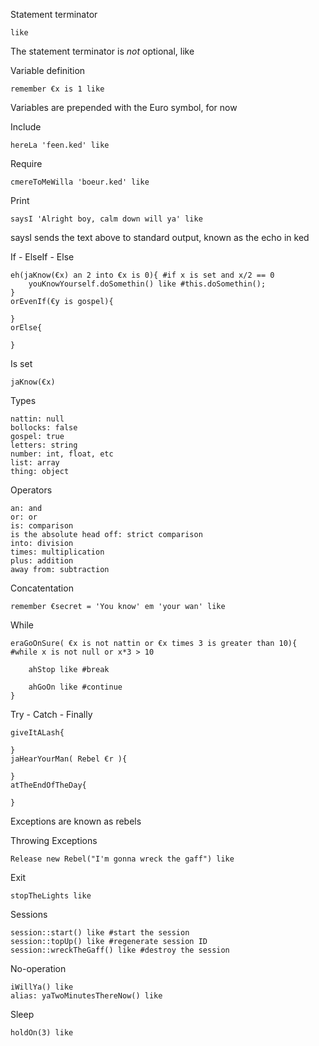 Statement terminator
```
like
```
The statement terminator is *not* optional, like

Variable definition
```
remember €x is 1 like
```
Variables are prepended with the Euro symbol, for now

Include
```
hereLa 'feen.ked' like
```

Require
```
cmereToMeWilla 'boeur.ked' like
```

Print
```
saysI 'Alright boy, calm down will ya' like 
```
saysI sends the text above to standard output, known as the echo in ked

If - ElseIf - Else
```
eh(jaKnow(€x) an 2 into €x is 0){ #if x is set and x/2 == 0
	youKnowYourself.doSomethin() like #this.doSomethin();
}
orEvenIf(€y is gospel){
	
}
orElse{
	
}
```

Is set 
```
jaKnow(€x)
```

Types
```
nattin: null
bollocks: false
gospel: true
letters: string
number: int, float, etc
list: array
thing: object
```

Operators
```
an: and
or: or
is: comparison
is the absolute head off: strict comparison
into: division
times: multiplication
plus: addition
away from: subtraction
```

Concatentation
```
remember €secret = 'You know' em 'your wan' like
```

While
```
eraGoOnSure( €x is not nattin or €x times 3 is greater than 10){ #while x is not null or x*3 > 10

	ahStop like #break

	ahGoOn like #continue	
}
```

Try - Catch - Finally
```
giveItALash{ 
	
}
jaHearYourMan( Rebel €r ){ 
	
}
atTheEndOfTheDay{
	
}
```
Exceptions are known as rebels

Throwing Exceptions
```
Release new Rebel("I'm gonna wreck the gaff") like
```

Exit
```
stopTheLights like
```

Sessions
```
session::start() like #start the session
session::topUp() like #regenerate session ID
session::wreckTheGaff() like #destroy the session
```

No-operation
```
iWillYa() like
alias: yaTwoMinutesThereNow() like
```

Sleep
```
holdOn(3) like
```